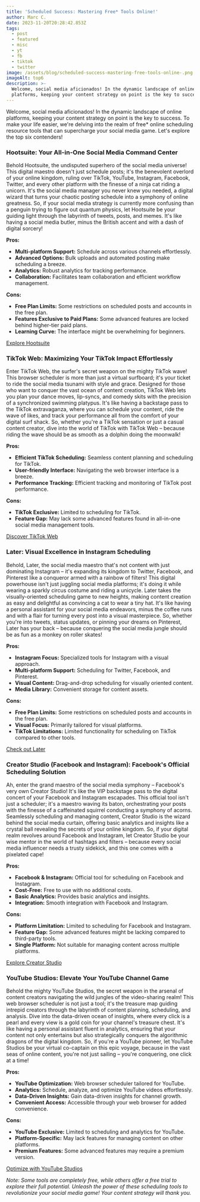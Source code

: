 ```yaml
---
title: 'Scheduled Success: Mastering Free* Tools Online!'
author: Marc C.
date: 2023-11-20T20:28:42.853Z
tags:
  - post
  - featured
  - misc
  - yt
  - fb
  - tiktok
  - twitter
image: /assets/blog/scheduled-success-mastering-free-tools-online-.png
imageAlt: top6
description: >-
  Welcome, social media aficionados! In the dynamic landscape of online
  platforms, keeping your content strategy on point is the key to success
---
```

Welcome, social media aficionados! In the dynamic landscape of online platforms, keeping your content strategy on point is the key to success. To make your life easier, we're delving into the realm of free* online scheduling resource tools that can supercharge your social media game. Let's explore the top six contenders!

### Hootsuite: Your All-in-One Social Media Command Center

Behold Hootsuite, the undisputed superhero of the social media universe! This digital maestro doesn't just schedule posts; it's the benevolent overlord of your online kingdom, ruling over TikTok, YouTube, Instagram, Facebook, Twitter, and every other platform with the finesse of a ninja cat riding a unicorn. It's the social media manager you never knew you needed, a digital wizard that turns your chaotic posting schedule into a symphony of online greatness. So, if your social media strategy is currently more confusing than a penguin trying to figure out quantum physics, let Hootsuite be your guiding light through the labyrinth of tweets, posts, and memes. It's like having a social media butler, minus the British accent and with a dash of digital sorcery!

**Pros:**

* **Multi-platform Support:** Schedule across various channels effortlessly.
* **Advanced Options:** Bulk uploads and automated posting make scheduling a breeze.
* **Analytics:** Robust analytics for tracking performance.
* **Collaboration:** Facilitates team collaboration and efficient workflow management.

**Cons:**

* **Free Plan Limits:** Some restrictions on scheduled posts and accounts in the free plan.
* **Features Exclusive to Paid Plans:** Some advanced features are locked behind higher-tier paid plans.
* **Learning Curve:** The interface might be overwhelming for beginners.

[Explore Hootsuite](https://www.hootsuite.com/)

### TikTok Web: Maximizing Your TikTok Impact Effortlessly

Enter TikTok Web, the surfer's secret weapon on the mighty TikTok wave! This browser scheduler is more than just a virtual surfboard; it's your ticket to ride the social media tsunami with style and grace. Designed for those who want to conquer the vast ocean of content creation, TikTok Web lets you plan your dance moves, lip-syncs, and comedy skits with the precision of a synchronized swimming platypus. It's like having a backstage pass to the TikTok extravaganza, where you can schedule your content, ride the wave of likes, and track your performance all from the comfort of your digital surf shack. So, whether you're a TikTok sensation or just a casual content creator, dive into the world of TikTok with TikTok Web – because riding the wave should be as smooth as a dolphin doing the moonwalk!

**Pros:**

* **Efficient TikTok Scheduling:** Seamless content planning and scheduling for TikTok.
* **User-friendly Interface:** Navigating the web browser interface is a breeze.
* **Performance Tracking:** Efficient tracking and monitoring of TikTok post performance.

**Cons:**

* **TikTok Exclusive:** Limited to scheduling for TikTok.
* **Feature Gap:** May lack some advanced features found in all-in-one social media management tools.

[Discover TikTok Web](https://tiktok.com/)

### Later: Visual Excellence in Instagram Scheduling

Behold, Later, the social media maestro that's not content with just dominating Instagram – it's expanding its kingdom to Twitter, Facebook, and Pinterest like a conqueror armed with a rainbow of filters! This digital powerhouse isn't just juggling social media platforms; it's doing it while wearing a sparkly circus costume and riding a unicycle. Later takes the visually-oriented scheduling game to new heights, making content creation as easy and delightful as convincing a cat to wear a tiny hat. It's like having a personal assistant for your social media endeavors, minus the coffee runs and with a flair for turning every post into a visual masterpiece. So, whether you're into tweets, status updates, or pinning your dreams on Pinterest, Later has your back – because conquering the social media jungle should be as fun as a monkey on roller skates! 

**Pros:**

* **Instagram Focus:** Specialized tools for Instagram with a visual approach.
* **Multi-platform Support:** Scheduling for Twitter, Facebook, and Pinterest.
* **Visual Content:** Drag-and-drop scheduling for visually oriented content.
* **Media Library:** Convenient storage for content assets.

**Cons:**

* **Free Plan Limits:** Some restrictions on scheduled posts and accounts in the free plan.
* **Visual Focus:** Primarily tailored for visual platforms.
* **TikTok Limitations:** Limited functionality for scheduling on TikTok compared to other tools.

[Check out Later](https://later.com/)

### Creator Studio (Facebook and Instagram): Facebook's Official Scheduling Solution

Ah, enter the grand maestro of the social media symphony – Facebook's very own Creator Studio! It's like the VIP backstage pass to the digital concert of your Facebook and Instagram escapades. This official tool isn't just a scheduler; it's a maestro waving its baton, orchestrating your posts with the finesse of a caffeinated squirrel conducting a symphony of acorns. Seamlessly scheduling and managing content, Creator Studio is the wizard behind the social media curtain, offering basic analytics and insights like a crystal ball revealing the secrets of your online kingdom. So, if your digital realm revolves around Facebook and Instagram, let Creator Studio be your wise mentor in the world of hashtags and filters – because every social media influencer needs a trusty sidekick, and this one comes with a pixelated cape! 

**Pros:**

* **Facebook & Instagram:** Official tool for scheduling on Facebook and Instagram.
* **Cost-Free:** Free to use with no additional costs.
* **Basic Analytics:** Provides basic analytics and insights.
* **Integration:** Smooth integration with Facebook and Instagram.

**Cons:**

* **Platform Limitation:** Limited to scheduling for Facebook and Instagram.
* **Feature Gap:** Some advanced features might be lacking compared to third-party tools.
* **Single Platform:** Not suitable for managing content across multiple platforms.

[Explore Creator Studio](https://business.facebook.com/)

### YouTube Studios: Elevate Your YouTube Channel Game

Behold the mighty YouTube Studios, the secret weapon in the arsenal of content creators navigating the wild jungles of the video-sharing realm! This web browser scheduler is not just a tool; it's the treasure map guiding intrepid creators through the labyrinth of content planning, scheduling, and analysis. Dive into the data-driven ocean of insights, where every click is a pearl and every view is a gold coin for your channel's treasure chest. It's like having a personal assistant fluent in analytics, ensuring that your content not only entertains but also strategically conquers the algorithmic dragons of the digital kingdom. So, if you're a YouTube pioneer, let YouTube Studios be your virtual co-captain on this epic voyage, because in the vast seas of online content, you're not just sailing – you're conquering, one click at a time!

**Pros:**

* **YouTube Optimization:** Web browser scheduler tailored for YouTube.
* **Analytics:** Schedule, analyze, and optimize YouTube videos effortlessly.
* **Data-Driven Insights:** Gain data-driven insights for channel growth.
* **Convenient Access:** Accessible through your web browser for added convenience.

**Cons:**

* **YouTube Exclusive:** Limited to scheduling and analytics for YouTube.
* **Platform-Specific:** May lack features for managing content on other platforms.
* **Premium Features:** Some advanced features may require a premium version.

[Optimize with YouTube Studios](https://studio.youtube.com/)

[](https://studio.youtube.com/)

*Note: Some tools are completely free, while others offer a free trial to explore their full potential. Unleash the power of these scheduling tools to revolutionize your social media game! Your content strategy will thank you.*
